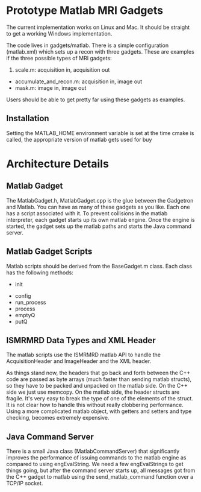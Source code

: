 Prototype Matlab MRI Gadgets
============================

The current implementation works on Linux and Mac.  It should be straight to get a working Windows implementation.

The code lives in gadgets/matlab.  There is a simple configuration (matlab.xml) which sets up a recon with three gadgets.  These are examples if the three possible types of MRI gadgets:

1.  scale.m: acquisition in, acquisition out
*  accumulate_and_recon.m: acquisition in, image out
*  mask.m: image in, image out

Users should be able to get pretty far using these gadgets as examples.

Installation
------------
Setting the MATLAB_HOME environment variable is set at the time cmake is called, the appropriate version of matlab gets used for buy

Architecture Details
====================

Matlab Gadget
-------------
The MatlabGadget.h, MatlabGadget.cpp is the glue between the Gadgetron and Matlab.  You can have as many of these gadgets as you like.  Each one has a script associated with it.  To prevent collisions in the matlab interpreter, each gadget starts up its own matlab engine. Once the engine is started, the gadget sets up the matlab paths and starts the Java command server.

Matlab Gadget Scripts
---------------------
Matlab scripts should be derived from the BaseGadget.m class.  Each class has the following methods:
- init
* config
* run_process
* process
* emptyQ
* putQ

ISMRMRD Data Types and XML Header
---------------------------------
The matlab scripts use the ISMRMRD matlab API to handle the AcquisitionHeader and ImageHeader and the XML header.

As things stand now, the headers that go back and forth between the C++ code are passed as byte arrays (much faster than sending matlab structs), so they have to be packed and unpacked on the matlab side.  On the C++ side we just use memcopy.  On the matlab side, the header structs are fragile.  It's very easy to break the type of one of the elements of the struct.  It is not clear how to handle this without really clobbering performance.  Using a more complicated matlab object, with getters and setters and type checking, becomes extremely expensive.

Java Command Server
-------------------
There is a small Java class (MatlabCommandServer) that significantly improves the performance of issuing commands to the matlab engine as compared to using engEvalString.  We need a few engEvalStrings to get things going, but after the command server starts up, all messages got from the C++ gadget to matlab using the send_matlab_command function over a TCP/IP socket.  